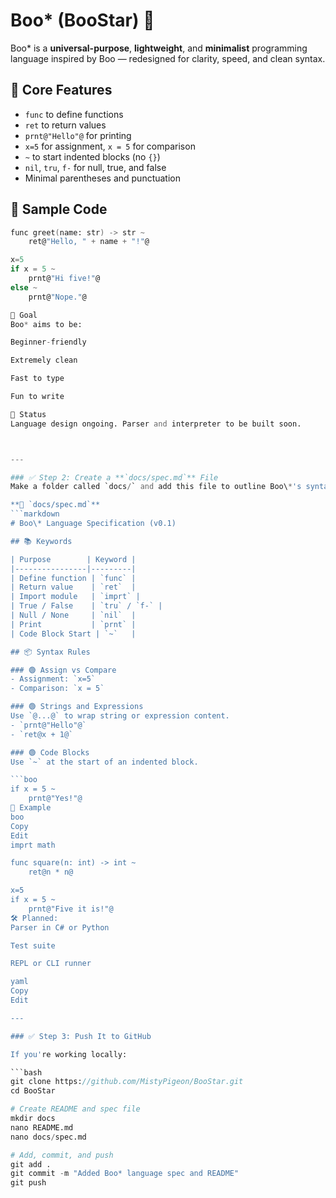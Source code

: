 # Boo\* (BooStar) 🌟

Boo\* is a **universal-purpose**, **lightweight**, and **minimalist** programming language inspired by Boo — redesigned for clarity, speed, and clean syntax.

## 🚀 Core Features

- `func` to define functions
- `ret` to return values
- `prnt@"Hello"@` for printing
- `x=5` for assignment, `x = 5` for comparison
- `~` to start indented blocks (no `{}`)
- `nil`, `tru`, `f-` for null, true, and false
- Minimal parentheses and punctuation

## 🧠 Sample Code

```boo
func greet(name: str) -> str ~
    ret@"Hello, " + name + "!"@

x=5
if x = 5 ~
    prnt@"Hi five!"@
else ~
    prnt@"Nope."@

🔧 Goal
Boo* aims to be:

Beginner-friendly

Extremely clean

Fast to type

Fun to write 

📌 Status
Language design ongoing. Parser and interpreter to be built soon.



---

### ✅ Step 2: Create a **`docs/spec.md`** File
Make a folder called `docs/` and add this file to outline Boo\*'s syntax rules.

**📄 `docs/spec.md`**
```markdown
# Boo\* Language Specification (v0.1)

## 📚 Keywords

| Purpose        | Keyword |
|----------------|---------|
| Define function | `func` |
| Return value    | `ret`  |
| Import module   | `imprt` |
| True / False    | `tru` / `f-` |
| Null / None     | `nil`  |
| Print           | `prnt` |
| Code Block Start | `~`   |

## 📦 Syntax Rules

### 🟢 Assign vs Compare
- Assignment: `x=5`
- Comparison: `x = 5`

### 🟢 Strings and Expressions
Use `@...@` to wrap string or expression content.
- `prnt@"Hello"@`
- `ret@x + 1@`

### 🟢 Code Blocks
Use `~` at the start of an indented block.

```boo
if x = 5 ~
    prnt@"Yes!"@
🧪 Example
boo
Copy
Edit
imprt math

func square(n: int) -> int ~
    ret@n * n@

x=5
if x = 5 ~
    prnt@"Five it is!"@
🛠️ Planned:
Parser in C# or Python

Test suite

REPL or CLI runner

yaml
Copy
Edit

---

### ✅ Step 3: Push It to GitHub

If you're working locally:

```bash
git clone https://github.com/MistyPigeon/BooStar.git
cd BooStar

# Create README and spec file
mkdir docs
nano README.md
nano docs/spec.md

# Add, commit, and push
git add .
git commit -m "Added Boo* language spec and README"
git push

